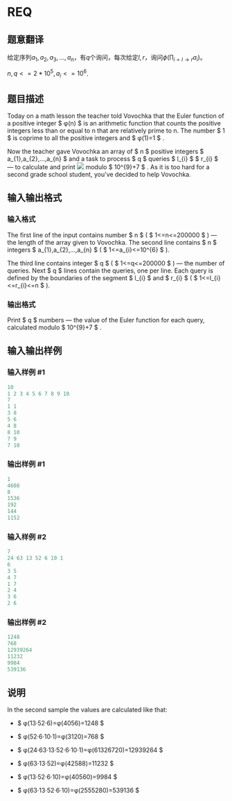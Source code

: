 # REQ

## 题意翻译

给定序列$a_1,a_2,a_3,...,a_n$，有$q$个询问，每次给定$l,r$，询问$\phi(\prod_{i=l \to r}a_i)$。

$n,q<=2*10^5,a_i<=10^6$.

## 题目描述

Today on a math lesson the teacher told Vovochka that the Euler function of a positive integer $ φ(n) $ is an arithmetic function that counts the positive integers less than or equal to n that are relatively prime to n. The number $ 1 $ is coprime to all the positive integers and $ φ(1)=1 $ .

Now the teacher gave Vovochka an array of $ n $ positive integers $ a_{1},a_{2},...,a_{n} $ and a task to process $ q $ queries $ l_{i} $ $ r_{i} $ — to calculate and print ![](https://cdn.luogu.com.cn/upload/vjudge_pic/CF594D/1bd06985c605f4dcc1229ea18fcf81458cbdb3b0.png) modulo $ 10^{9}+7 $ . As it is too hard for a second grade school student, you've decided to help Vovochka.

## 输入输出格式

### 输入格式

The first line of the input contains number $ n $ ( $ 1<=n<=200000 $ ) — the length of the array given to Vovochka. The second line contains $ n $ integers $ a_{1},a_{2},...,a_{n} $ ( $ 1<=a_{i}<=10^{6} $ ).

The third line contains integer $ q $ ( $ 1<=q<=200000 $ ) — the number of queries. Next $ q $ lines contain the queries, one per line. Each query is defined by the boundaries of the segment $ l_{i} $ and $ r_{i} $ ( $ 1<=l_{i}<=r_{i}<=n $ ).

### 输出格式

Print $ q $ numbers — the value of the Euler function for each query, calculated modulo $ 10^{9}+7 $ .

## 输入输出样例

### 输入样例 #1

```cpp
10
1 2 3 4 5 6 7 8 9 10
7
1 1
3 8
5 6
4 8
8 10
7 9
7 10

```
### 输出样例 #1

```cpp
1
4608
8
1536
192
144
1152

```
### 输入样例 #2

```cpp
7
24 63 13 52 6 10 1
6
3 5
4 7
1 7
2 4
3 6
2 6

```
### 输出样例 #2

```cpp
1248
768
12939264
11232
9984
539136

```
## 说明

In the second sample the values are calculated like that:

- $ φ(13·52·6)=φ(4056)=1248 $

- $ φ(52·6·10·1)=φ(3120)=768 $

- $ φ(24·63·13·52·6·10·1)=φ(61326720)=12939264 $

- $ φ(63·13·52)=φ(42588)=11232 $

- $ φ(13·52·6·10)=φ(40560)=9984 $

- $ φ(63·13·52·6·10)=φ(2555280)=539136 $

